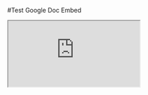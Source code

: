 
#Test Google Doc Embed

<iframe src="https://docs.google.com/document/d/e/2PACX-1vQ6g6MrXGGz3BCcP-tJhCDeVsp2a23SWC7LUoHFYSpeRbdgCg0szDZMI0AQ0GVcVGVzAVPbnm1mES-E/pub?embedded=true"></iframe>


